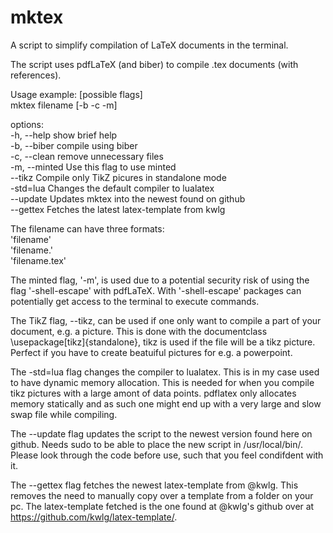 # mktex
A script to simplify compilation of LaTeX documents in the terminal.

The script uses pdfLaTeX (and biber) to compile .tex documents (with references).

Usage example: [possible flags]<br />
  mktex filename [-b -c -m]
  
options: <br />
  -h, --help            show brief help<br />
  -b, --biber           compile using biber<br />
  -c, --clean           remove unnecessary files<br />
  -m, --minted          Use this flag to use minted<br />
  --tikz                Compile only TikZ picures in standalone mode<br />
  -std=lua              Changes the default compiler to lualatex<br />
  --update              Updates mktex into the newest found on github<br />
  --gettex              Fetches the latest latex-template from kwlg<br />
  
The filename can have three formats:<br />
  'filename'<br />
  'filename.'<br />
  'filename.tex'<br />

The minted flag, '-m', is used due to a potential security risk of using the flag '-shell-escape' with pdfLaTeX. With '-shell-escape' packages can potentially get access to the terminal to execute commands. 

The TikZ flag, --tikz, can be used if one only want to compile a part of your document, e.g. a picture. This is done with the documentclass \usepackage[tikz]{standalone}, tikz is used if the file will be a tikz picture. Perfect if you have to create beatuiful pictures for e.g. a powerpoint.

The -std=lua flag changes the compiler to lualatex. This is in my case used to have dynamic memory allocation. This is needed for when you compile tikz pictures with a large amont of data points. pdflatex only allocates memory statically and as such one might end up with a very large and slow swap file while compiling.

The --update flag updates the script to the newest version found here on github. Needs sudo to be able to place the new script in /usr/local/bin/. Please look through the code before use, such that you feel condifdent with it.

The --gettex flag fetches the newest latex-template from @kwlg. This removes the need to manually copy over a template from a folder on your pc. The latex-template fetched is the one found at @kwlg's github over at https://github.com/kwlg/latex-template/.
